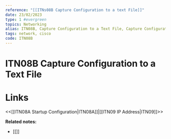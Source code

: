 ```yaml
---
reference: "[[ITNs08B Capture Configuration to a text File]]"
date: 23/02/2023
type: 1 #evergreen
topics: Networking
alias: ITN08B, Capture Configuration to a Text File, Capture Configuration
tags: network, cisco
code: ITN08B
---
```

# ITN08B Capture Configuration to a Text File


# Links
<<[[ITN08A Startup Configuration|ITN08A]]|[[ITN09 IP Address|ITN09]]>>

**Related notes:**
- [[]] 